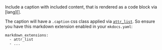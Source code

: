 Include a caption with included content, that is rendered as a code block via [lang][].

The caption will have a `.caption` css class applied via [`attr_list`](https://python-markdown.github.io/extensions/attr_list/). So ensure you have this markdown extension enabled in your `mkdocs.yaml`:

```
markdown_extensions:
  - attr_list
  - ...
```
